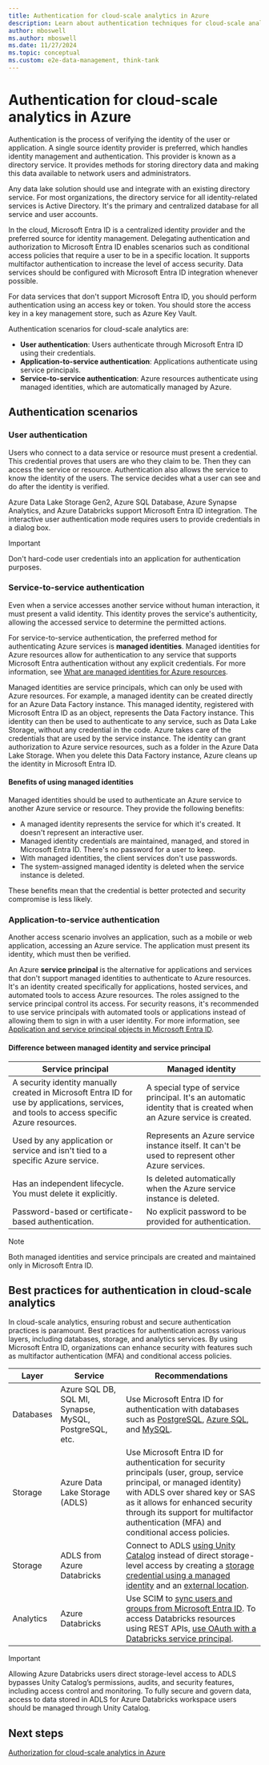 ```yaml
---
title: Authentication for cloud-scale analytics in Azure
description: Learn about authentication techniques for cloud-scale analytics in Azure, including user, application, and service-to-service authentication.
author: mboswell
ms.author: mboswell
ms.date: 11/27/2024
ms.topic: conceptual
ms.custom: e2e-data-management, think-tank
---
```


# Authentication for cloud-scale analytics in Azure

Authentication is the process of verifying the identity of the user or application. A single source identity provider is preferred, which handles identity management and authentication. This provider is known as a directory service. It provides methods for storing directory data and making this data available to network users and administrators.

Any data lake solution should use and integrate with an existing directory service. For most organizations, the directory service for all identity-related services is Active Directory. It's the primary and centralized database for all service and user accounts.

In the cloud, Microsoft Entra ID is a centralized identity provider and the preferred source for identity management. Delegating authentication and authorization to Microsoft Entra ID enables scenarios such as conditional access policies that require a user to be in a specific location. It supports multifactor authentication to increase the level of access security. Data services should be configured with Microsoft Entra ID integration whenever possible.

For data services that don't support Microsoft Entra ID, you should perform authentication using an access key or token. You should store the access key in a key management store, such as Azure Key Vault.

Authentication scenarios for cloud-scale analytics are:

- **User authentication**: Users authenticate through Microsoft Entra ID using their credentials.
- **Application-to-service authentication**: Applications authenticate using service principals.
- **Service-to-service authentication**: Azure resources authenticate using managed identities, which are automatically managed by Azure.

## Authentication scenarios

### User authentication

Users who connect to a data service or resource must present a credential. This credential proves that users are who they claim to be. Then they can access the service or resource. Authentication also allows the service to know the identity of the users. The service decides what a user can see and do after the identity is verified.

Azure Data Lake Storage Gen2, Azure SQL Database, Azure Synapse Analytics, and Azure Databricks support Microsoft Entra ID integration. The interactive user authentication mode requires users to provide credentials in a dialog box.

> [!IMPORTANT]
> Don't hard-code user credentials into an application for authentication purposes.

### Service-to-service authentication

Even when a service accesses another service without human interaction, it must present a valid identity. This identity proves the service's authenticity, allowing the accessed service to determine the permitted actions.

For service-to-service authentication, the preferred method for authenticating Azure services is **managed identities**. Managed identities for Azure resources allow for authentication to any service that supports Microsoft Entra authentication without any explicit credentials. For more information, see [What are managed identities for Azure resources](/azure/active-directory/managed-identities-azure-resources/overview).

Managed identities are service principals, which can only be used with Azure resources. For example, a managed identity can be created directly for an Azure Data Factory instance. This managed identity, registered with Microsoft Entra ID as an object, represents the Data Factory instance. This identity can then be used to authenticate to any service, such as Data Lake Storage, without any credential in the code. Azure takes care of the credentials that are used by the service instance. The identity can grant authorization to Azure service resources, such as a folder in the Azure Data Lake Storage. When you delete this Data Factory instance, Azure cleans up the identity in Microsoft Entra ID.

#### Benefits of using managed identities

Managed identities should be used to authenticate an Azure service to another Azure service or resource. They provide the following benefits:

- A managed identity represents the service for which it's created. It doesn't represent an interactive user.
- Managed identity credentials are maintained, managed, and stored in Microsoft Entra ID. There's no password for a user to keep.
- With managed identities, the client services don't use passwords.
- The system-assigned managed identity is deleted when the service instance is deleted.

These benefits mean that the credential is better protected and security compromise is less likely.

### Application-to-service authentication

Another access scenario involves an application, such as a mobile or web application, accessing an Azure service. The application must present its identity, which must then be verified.

An Azure **service principal** is the alternative for applications and services that don't support managed identities to authenticate to Azure resources. It's an identity created specifically for applications, hosted services, and automated tools to access Azure resources. The roles assigned to the service principal control its access. For security reasons, it's recommended to use service principals with automated tools or applications instead of allowing them to sign in with a user identity. For more information, see [Application and service principal objects in Microsoft Entra ID](/azure/active-directory/develop/app-objects-and-service-principals).

#### Difference between managed identity and service principal

| Service principal | Managed identity |
|-------------------|------------------|
| A security identity manually created in Microsoft Entra ID for use by applications, services, and tools to access specific Azure resources. | A special type of service principal. It's an automatic identity that is created when an Azure service is created. |
| Used by any application or service and isn't tied to a specific Azure service. | Represents an Azure service instance itself. It can't be used to represent other Azure services. |
| Has an independent lifecycle. You must delete it explicitly. | Is deleted automatically when the Azure service instance is deleted. |
| Password-based or certificate-based authentication. | No explicit password to be provided for authentication. |

> [!NOTE]
> Both managed identities and service principals are created and maintained only in Microsoft Entra ID.

## Best practices for authentication in cloud-scale analytics

In cloud-scale analytics, ensuring robust and secure authentication practices is paramount. Best practices for authentication across various layers, including databases, storage, and analytics services. By using Microsoft Entra ID, organizations can enhance security with features such as multifactor authentication (MFA) and conditional access policies.

|Layer|Service|Recommendations|
|-------------|----------|----------|
|Databases|Azure SQL DB, SQL MI, Synapse, MySQL, PostgreSQL, etc.|Use Microsoft Entra ID for authentication with databases such as [PostgreSQL](/azure/postgresql/howto-configure-sign-in-aad-authentication), [Azure SQL](/azure/azure-sql/database/authentication-aad-overview), and [MySQL](/azure/mysql/concepts-azure-ad-authentication). |
|Storage|Azure Data Lake Storage (ADLS)|Use Microsoft Entra ID for authentication for security principals (user, group, service principal, or managed identity) with ADLS over shared key or SAS as it allows for enhanced security through its support for multifactor authentication (MFA) and conditional access policies.|
|Storage|ADLS from Azure Databricks|Connect to ADLS [using Unity Catalog](/azure/databricks/connect/unity-catalog/) instead of direct storage-level access by creating a [storage credential using a managed identity](/azure/databricks/connect/unity-catalog/storage-credentials#create-a-storage-credential-using-a-managed-identity) and an [external location](/azure/databricks/connect/unity-catalog/external-locations).|
|Analytics|Azure Databricks|Use SCIM to [sync users and groups from Microsoft Entra ID](/azure/databricks/admin/users-groups/scim/). To access Databricks resources using REST APIs, [use OAuth with a Databricks service principal](/azure/databricks/dev-tools/auth/#what-authentication-approach-should-i-choose).|

> [!IMPORTANT]
> Allowing Azure Databricks users direct storage-level access to ADLS bypasses Unity Catalog’s permissions, audits, and security features, including access control and monitoring. To fully secure and govern data, access to data stored in ADLS for Azure Databricks workspace users should be managed through Unity Catalog.

## Next steps

[Authorization for cloud-scale analytics in Azure](./secure-authorization.md)